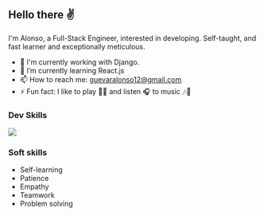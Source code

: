 ## Hello there ✌️

  I'm Alonso, a Full-Stack Engineer, interested in developing. Self-taught, and fast learner and exceptionally meticulous.
  
  - 🔭 I'm currently working with Django.
  - 🌱 I’m currently learning React.js
  - 📫 How to reach me: <a href="mailto:guevaralonso12@gmail.com">guevaralonso12@gmail.com</a>
  - ⚡ Fun fact: I like to play 🎹🎸 and listen 🎧 to music 🎶🎵


### Dev Skills

<p>
  <a href="https://skillicons.dev">
    <img src="https://skillicons.dev/icons?i=python,django,java,spring,mysql,postgresql,firebase,aws,gcp,git,github,javascript,typescript,html,css,bootstrap,androidstudio,angular,discord,flutter,idea,visualstudio,jquery,postman,sqlite" />
  </a>
</p>

### Soft skills

   - Self-learning
   - Patience
   - Empathy
   - Teamwork
   - Problem solving
